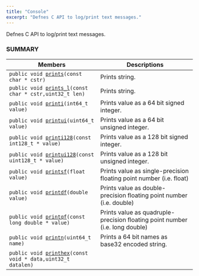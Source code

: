 ```yaml
---
title: "Console"
excerpt: "Defnes C API to log/print text messages."
---
```

Defnes C API to log/print text messages.

### SUMMARY

 Members                        | Descriptions                                
--------------------------------|---------------------------------------------
`public void `[`prints`](#prints)`(const char * cstr)`            | Prints string.
`public void `[`prints_l`](#prints_l)`(const char * cstr,uint32_t len)`            | Prints string.
`public void `[`printi`](#printi)`(int64_t value)`            | Prints value as a 64 bit signed integer.
`public void `[`printui`](#printui)`(uint64_t value)`            | Prints value as a 64 bit unsigned integer.
`public void `[`printi128`](#printi128)`(const int128_t * value)`            | Prints value as a 128 bit signed integer.
`public void `[`printui128`](#printui128)`(const uint128_t * value)`            | Prints value as a 128 bit unsigned integer.
`public void `[`printsf`](#printsf)`(float value)`            | Prints value as single-precision floating point number (i.e. float)
`public void `[`printdf`](#printdf)`(double value)`            | Prints value as double-precision floating point number (i.e. double)
`public void `[`printqf`](#printqf)`(const long double * value)`            | Prints value as quadruple-precision floating point number (i.e. long double)
`public void `[`printn`](#printn)`(uint64_t name)`            | Prints a 64 bit names as base32 encoded string.
`public void `[`printhex`](#printhex)`(const void * data,uint32_t datalen)`            |
